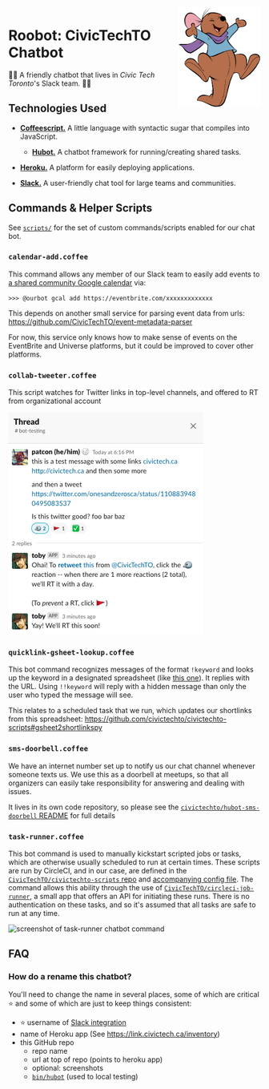 <img align="right" src="docs/roo-header.png" height="200" />

# Roobot: CivicTechTO Chatbot

:wave::vulcan_salute: A friendly chatbot that lives in _Civic Tech Toronto_'s Slack team. :speech_balloon::robot:

## Technologies Used

- [**Coffeescript.**][coffeescript] A little language with syntactic sugar that compiles into JavaScript.
  - [**Hubot.**][hubot] A chatbot framework for running/creating shared tasks.
- [**Heroku.**][heroku] A platform for easily deploying applications.
- [**Slack.**][slack] A user-friendly chat tool for large teams and communities.

   [hubot]: https://hubot.github.com/
   [coffeescript]: https://coffeescript.org/
   [heroku]: https://www.heroku.com/what
   [slack]: https://slack.com/intl/en-ca/help/articles/115004071768-what-is-slack-

## Commands & Helper Scripts

See [`scripts/`](/scripts) for the set of custom commands/scripts
enabled for our chat bot.

### `calendar-add.coffee`

This command allows any member of our Slack team to easily add events to
[a shared community Google calendar][2] via:

   [2]: https://link.civictech.ca/calendar

```
>>> @ourbot gcal add https://eventbrite.com/xxxxxxxxxxxxx
```

This depends on another small service for parsing event data from urls:
https://github.com/CivicTechTO/event-metadata-parser

For now, this service only knows how to make sense of events on the
EventBrite and Universe platforms, but it could be improved to cover
other platforms.

### `collab-tweeter.coffee`

This script watches for Twitter links in top-level channels, and offered
to RT from organizational account

![screenshot of chat bot offering to tweet](/docs/collab-tweeter-screenshot.png)


### `quicklink-gsheet-lookup.coffee`

This bot command recognizes messages of the format `!keyword` and looks
up the keyword in a designated spreadsheet (like [this one][3]). It
replies with the URL. Using `!!keyword` will reply with a hidden message
than only the user who typed the message will see.

   [3]: https://link.civictech.ca/shortlinks

This relates to a scheduled task that we run, which updates our
shortlinks from this spreadsheet:
https://github.com/civictechto/civictechto-scripts#gsheet2shortlinkspy

### `sms-doorbell.coffee`

We have an internet number set up to notify us our chat channel whenever
someone texts us. We use this as a doorbell at meetups, so that all
organizers can easily take responsibility for answering and dealing with
issues.

It lives in its own code repository, so please see the
[`civictechto/hubot-sms-doorbell`
README](https://github.com/civictechto/hubot-sms-doorbell#readme) for full details

### `task-runner.coffee`

This bot command is used to manually kickstart scripted jobs or tasks,
which are otherwise usually scheduled to run at certain times. These
scripts are run by CircleCI, and in our case, are defined in the
[`CivicTechTO/civictechto-scripts` repo][5] and [accompanying config
file][6]. The command allows this ability through the use of
[`CivicTechTO/circleci-job-runner`][4], a small app that offers an API
for initiating these runs. There is no authentication on these tasks,
and so it's assumed that all tasks are safe to run at any time.

   [4]: https://github.com/CivicTechTO/circleci-job-runner
   [5]: https://github.com/CivicTechTO/civictechto-scripts
   [6]: https://github.com/CivicTechTO/civictechto-scripts/blob/master/.circleci/config.yml

![screenshot of task-runner chatbot command](https://i.imgur.com/yhO1pjx.png)

## FAQ

### How do a rename this chatbot?

You'll need to change the name in several places, some of which are
critical :star: and some of which are just to keep things consistent:
- :star: username of [Slack integration](https://civictechto.slack.com/services/B0M281RPA)
- name of Heroku app (See https://link.civictech.ca/inventory)
- this GitHub repo
  - repo name
  - url at top of repo (points to heroku app)
  - optional: screenshots
  - [`bin/hubot`](/bin/hubot) (used to local testing)

